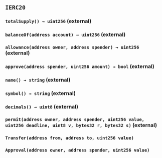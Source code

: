 ## `IERC20`






### `totalSupply() → uint256` (external)





### `balanceOf(address account) → uint256` (external)





### `allowance(address owner, address spender) → uint256` (external)





### `approve(address spender, uint256 amount) → bool` (external)





### `name() → string` (external)





### `symbol() → string` (external)





### `decimals() → uint8` (external)





### `permit(address owner, address spender, uint256 value, uint256 deadline, uint8 v, bytes32 r, bytes32 s)` (external)






### `Transfer(address from, address to, uint256 value)`





### `Approval(address owner, address spender, uint256 value)`





